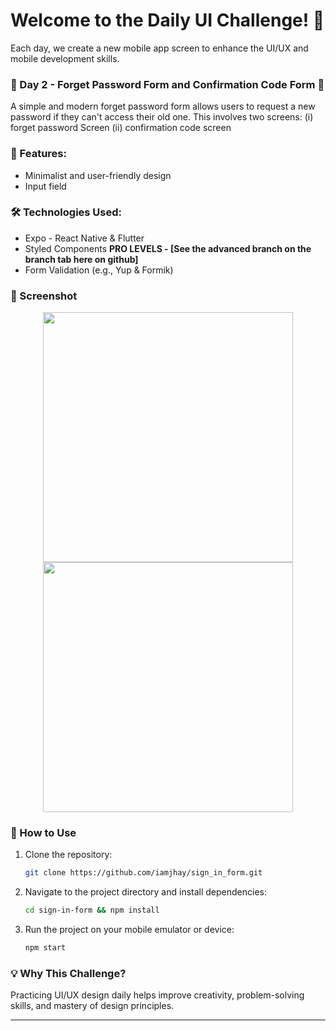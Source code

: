 # Welcome to the **Daily UI Challenge!** 🚀  
Each day, we create a new mobile app screen to enhance the UI/UX and mobile development skills.  

### 📌 Day 2 - Forget Password Form and Confirmation Code Form 👋
A simple and modern forget password form allows users to request a new password if they can't access their old one. This involves two screens: (i) forget password Screen (ii) confirmation code screen

### 🎨 Features:
- Minimalist and user-friendly design  
- Input field 

### 🛠️ Technologies Used:
- Expo - React Native & Flutter
- Styled Components
  **PRO LEVELS - [See the advanced branch on the branch tab here on github]**
- Form Validation (e.g., Yup & Formik)  

### 📸 Screenshot  
<div align="center">
  <img height="400" src="https://imagedelivery.net/_QLyhNQIk5K6p8kNrFQcIA/6453a44e-4cc7-4bd4-3b64-a95eab039100/public"  />
  <img height="400" src="https://imagedelivery.net/_QLyhNQIk5K6p8kNrFQcIA/1e675f68-92b0-4661-1d96-9aacf0d44000/public"  />
</div>

### 🚀 How to Use  
1. Clone the repository:  
   ```bash
   git clone https://github.com/iamjhay/sign_in_form.git
   ```
2. Navigate to the project directory and install dependencies:  
   ```bash
   cd sign-in-form && npm install
   ```
3. Run the project on your mobile emulator or device:  
   ```bash
   npm start
   ```

### 💡 Why This Challenge?  
Practicing UI/UX design daily helps improve creativity, problem-solving skills, and mastery of design principles.

---
